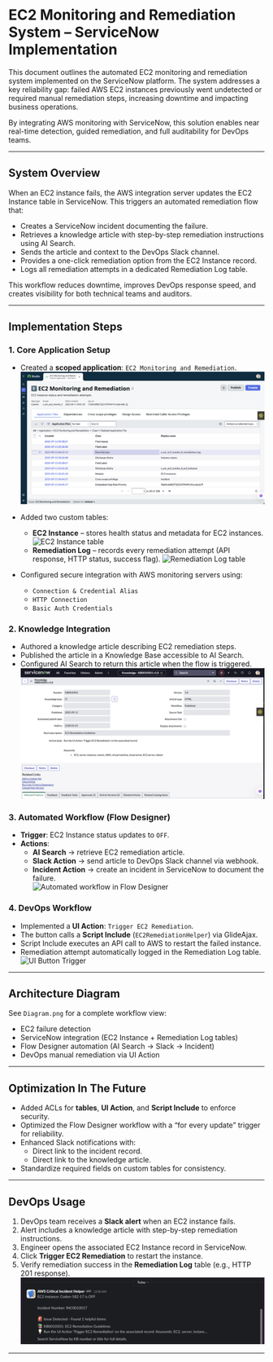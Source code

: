 # EC2 Monitoring and Remediation System – ServiceNow Implementation

This document outlines the automated EC2 monitoring and remediation system implemented on the ServiceNow platform. The system addresses a key reliability gap: failed AWS EC2 instances previously went undetected or required manual remediation steps, increasing downtime and impacting business operations.  

By integrating AWS monitoring with ServiceNow, this solution enables near real-time detection, guided remediation, and full auditability for DevOps teams.  

---

## System Overview

When an EC2 instance fails, the AWS integration server updates the EC2 Instance table in ServiceNow. This triggers an automated remediation flow that:  

- Creates a ServiceNow incident documenting the failure.  
- Retrieves a knowledge article with step-by-step remediation instructions using AI Search.  
- Sends the article and context to the DevOps Slack channel.  
- Provides a one-click remediation option from the EC2 Instance record.  
- Logs all remediation attempts in a dedicated Remediation Log table.

This workflow reduces downtime, improves DevOps response speed, and creates visibility for both technical teams and auditors.  

---

## Implementation Steps

### 1. Core Application Setup
- Created a **scoped application**: `EC2 Monitoring and Remediation`.
![Scoped Application](https://github.com/bcjumpman/ec2-remediation-system/blob/45050669fc8c6c904c5be16198b8bd7bf5ac3426/images/EC2%20Application%20Creation.png)

- Added two custom tables:  
  - **EC2 Instance** – stores health status and metadata for EC2 instances.
![EC2 Instance table](https://github.com/bcjumpman/ec2-remediation-system/tree/main/images#:~:text=9%20minutes%20ago-,EC2Table.png)
  - **Remediation Log** – records every remediation attempt (API response, HTTP status, success flag).
![Remediation Log table](https://github.com/bcjumpman/ec2-remediation-system/tree/main/images#:~:text=RemediationLogTable.png)
- Configured secure integration with AWS monitoring servers using:  
  - `Connection & Credential Alias`  
  - `HTTP Connection`  
  - `Basic Auth Credentials`  

### 2. Knowledge Integration
- Authored a knowledge article describing EC2 remediation steps.  
- Published the article in a Knowledge Base accessible to AI Search.  
- Configured AI Search to return this article when the flow is triggered.
![Knowledge Article](https://github.com/bcjumpman/ec2-remediation-system/blob/main/images/Knowledge%20Base.png)

### 3. Automated Workflow (Flow Designer)
- **Trigger**: EC2 Instance status updates to `OFF`.
- **Actions**:  
  - **AI Search** → retrieve EC2 remediation article.  
  - **Slack Action** → send article to DevOps Slack channel via webhook.  
  - **Incident Action** → create an incident in ServiceNow to document the failure.  
![Automated workflow in Flow Designer](https://github.com/bcjumpman/ec2-remediation-system/tree/main/images#:~:text=Flow%20Designer%20Actions.png)

### 4. DevOps Workflow
- Implemented a **UI Action**: `Trigger EC2 Remediation`.  
- The button calls a **Script Include** (`EC2RemediationHelper`) via GlideAjax.  
- Script Include executes an API call to AWS to restart the failed instance.  
- Remediation attempt automatically logged in the Remediation Log table.  
![UI Button Trigger](https://github.com/bcjumpman/ec2-remediation-system/tree/main/images#:~:text=EC2%20Trigger%20Button.png)

---

## Architecture Diagram

See `Diagram.png` for a complete workflow view:  
- EC2 failure detection  
- ServiceNow integration (EC2 Instance + Remediation Log tables)  
- Flow Designer automation (AI Search → Slack → Incident)  
- DevOps manual remediation via UI Action


---

## Optimization In The Future

- Added ACLs for **tables**, **UI Action**, and **Script Include** to enforce security.  
- Optimized the Flow Designer workflow with a “for every update” trigger for reliability.  
- Enhanced Slack notifications with:  
  - Direct link to the incident record.  
  - Direct link to the knowledge article.  
- Standardize required fields on custom tables for consistency.  

---

## DevOps Usage

1. DevOps team receives a **Slack alert** when an EC2 instance fails.  
2. Alert includes a knowledge article with step-by-step remediation instructions.  
3. Engineer opens the associated EC2 Instance record in ServiceNow.  
4. Click **Trigger EC2 Remediation** to restart the instance.  
5. Verify remediation success in the **Remediation Log** table (e.g., HTTP 201 response).  
![Slack Notification](https://github.com/bcjumpman/ec2-remediation-system/blob/main/images/Slack%20Notification.png)

---
